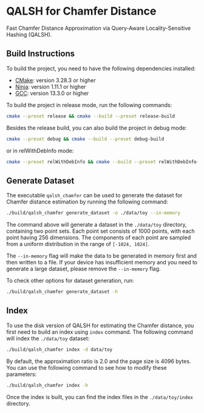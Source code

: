 # QALSH for Chamfer Distance

Fast Chamfer Distance Approximation via Query-Aware Locality-Sensitive Hashing (QALSH).

## Build Instructions

To build the project, you need to have the following dependencies installed:

- [CMake](https://cmake.org/): version 3.28.3 or higher
- [Ninja](https://ninja-build.org/): version 1.11.1 or higher
- [GCC](https://gcc.gnu.org/): version 13.3.0 or higher

To build the project in release mode, run the following commands:

```bash
cmake --preset release && cmake --build --preset release-build
```

Besides the release build, you can also build the project in debug mode:

```bash
cmake --preset debug && cmake --build --preset debug-build
```

or in relWithDebInfo mode:

```bash
cmake --preset relWithDebInfo && cmake --build --preset relWithDebInfo-build
```

## Generate Dataset

The executable `qalsh_chamfer` can be used to generate the dataset for Chamfer distance estimation by running the following command:

```bash
./build/qalsh_chamfer generate_dataset -o ./data/toy --in-memory
```

The command above will generate a dataset in the `./data/toy` directory, containing two point sets. Each point set consists of 1000 points, with each point having 256 dimensions. The components of each point are sampled from a uniform distribution in the range of `[-1024, 1024]`.

The `--in-memory` flag will make the data to be generated in memory first and then written to a file. If your device has insufficient memory and you need to generate a large dataset, please remove the `--in-memory` flag.

To check other options for dataset generation, run:

```bash
./build/qalsh_chamfer generate_dataset -h
```

## Index

To use the disk version of QALSH for estimating the Chamfer distance, you first need to build an index using `index` command. The following command will index the `./data/toy` dataset:

```bash
./build/qalsh_chamfer index -d data/toy
```

By default, the approximation ratio is 2.0 and the page size is 4096 bytes. You can use the following command to see how to modify these parameters:

```bash
./build/qalsh_chamfer index -h
```

Once the index is built, you can find the index files in the `./data/toy/index` directory.